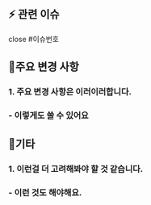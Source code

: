 ## ⚡️ 관련 이슈
close #이슈번호

## 📍주요 변경 사항
### 1. 주요 변경 사항은 이러이러합니다.
### - 이렇게도 쓸 수 있어요

## 🎸기타
### 1. 이런걸 더 고려해봐야 할 것 같습니다.
### - 이런 것도 해야해요.
